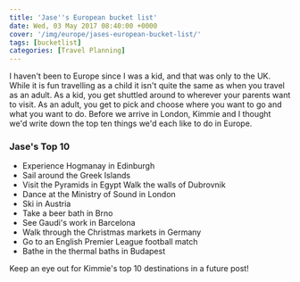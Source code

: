 ```yaml
---
title: 'Jase''s European bucket list'
date: Wed, 03 May 2017 08:40:00 +0000
cover: '/img/europe/jases-european-bucket-list/'
tags: [bucketlist]
categories: [Travel Planning]
---
```


I haven't been to Europe since I was a kid, and that was only to the UK. While it is fun travelling as a child it isn't quite the same as when you travel as an adult. As a kid, you get shuttled around to wherever your parents want to visit. As an adult, you get to pick and choose where you want to go and what you want to do. Before we arrive in London, Kimmie and I thought we'd write down the top ten things we'd each like to do in Europe.

### Jase's Top 10

*   Experience Hogmanay in Edinburgh
*   Sail around the Greek Islands
*   Visit the Pyramids in Egypt Walk the walls of Dubrovnik
*   Dance at the Ministry of Sound in London
*   Ski in Austria
*   Take a beer bath in Brno
*   See Gaudi's work in Barcelona
*   Walk through the Christmas markets in Germany
*   Go to an English Premier League football match
*   Bathe in the thermal baths in Budapest

Keep an eye out for Kimmie's top 10 destinations in a future post!